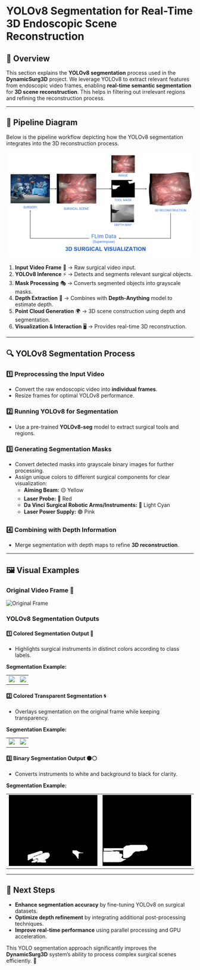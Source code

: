 # YOLOv8 Segmentation for Real-Time 3D Endoscopic Scene Reconstruction

## 🎥 Overview

This section explains the **YOLOv8 segmentation** process used in the **DynamicSurg3D** project. We leverage YOLOv8 to extract relevant features from endoscopic video frames, enabling **real-time semantic segmentation** for **3D scene reconstruction**. This helps in filtering out irrelevant regions and refining the reconstruction process.

---

## 📌 Pipeline Diagram

Below is the pipeline workflow depicting how the YOLOv8 segmentation integrates into the 3D reconstruction process.

![Pipeline Diagram](pipelinediagram.png)

1. **Input Video Frame** 🎥 → Raw surgical video input.
2. **YOLOv8 Inference** ⚡ → Detects and segments relevant surgical objects.
3. **Mask Processing** 🎭 → Converts segmented objects into grayscale masks.
4. **Depth Extraction** 📏 → Combines with **Depth-Anything** model to estimate depth.
5. **Point Cloud Generation** 🌍 → 3D scene construction using depth and segmentation.
6. **Visualization & Interaction** 🖥️ → Provides real-time 3D reconstruction.

---

## 🔍 YOLOv8 Segmentation Process

### 1️⃣ **Preprocessing the Input Video**
- Convert the raw endoscopic video into **individual frames**.
- Resize frames for optimal YOLOv8 performance.

### 2️⃣ **Running YOLOv8 for Segmentation**
- Use a pre-trained **YOLOv8-seg** model to extract surgical tools and regions.

### 3️⃣ **Generating Segmentation Masks**
- Convert detected masks into grayscale binary images for further processing.
- Assign unique colors to different surgical components for clear visualization:
  - **Aiming Beam:** 🟡 Yellow
  - **Laser Probe:** 🔴 Red
  - **Da Vinci Surgical Robotic Arms/Instruments:** 🔵 Light Cyan
  - **Laser Power Supply:** 🟣 Pink

### 4️⃣ **Combining with Depth Information**
- Merge segmentation with depth maps to refine **3D reconstruction**.

---
## 🖼️ Visual Examples

### Original Video Frame 🎥
![Original Frame](original1.gif)

### YOLOv8 Segmentation Outputs

#### 1️⃣ **Colored Segmentation Output** 🎨
- Highlights surgical instruments in distinct colors according to class labels.

**Segmentation Example:**
<div style="text-align: center;">
  <table>
    <tr>
      <td><img src="colouredmask1.gif" /></td>
      <td><img src="colouredmask2.gif" /></td>
    </tr>
  </table>
</div>

#### 2️⃣ **Colored Transparent Segmentation** 🌀
- Overlays segmentation on the original frame while keeping transparency.

**Segmentation Example:**
<div style="text-align: center;">
  <table>
    <tr>
      <td><img src="transparentmask1.gif"  /></td>
      <td><img src="transparentmask2.gif"  /></td>
    </tr>
  </table>
</div>

#### 3️⃣ **Binary Segmentation Output** ⚫⚪
- Converts instruments to white and background to black for clarity.

**Segmentation Example:**
<div style="text-align: center;">
  <table>
    <tr>
      <td><img src="binarymask2.gif"  /></td>
      <td><img src="binarymask1.gif" /></td>
    </tr>
  </table>
</div>

---

## 🚀 Next Steps
- **Enhance segmentation accuracy** by fine-tuning YOLOv8 on surgical datasets.
- **Optimize depth refinement** by integrating additional post-processing techniques.
- **Improve real-time performance** using parallel processing and GPU acceleration.

This YOLO segmentation approach significantly improves the **DynamicSurg3D** system’s ability to process complex surgical scenes efficiently. 🎯

